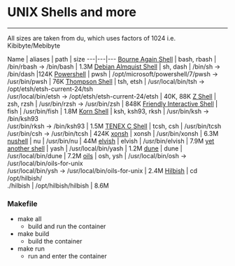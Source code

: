 # UNIX Shells and more
---
All sizes are taken from du, which uses factors of 1024 i.e. Kibibyte/Mebibyte

Name | aliases | path | size
---|---|---
[Bourne Again Shell](https://cgit.git.savannah.gnu.org/cgit/bash.git) | bash, rbash | /bin/rbash -> /bin/bash | 1.3M
[Debian Almquist Shell](http://gondor.apana.org.au/~herbert/dash) | sh, dash | /bin/sh -> /bin/dash |124K
[Powershell](https://learn.microsoft.com/en-us/powershell/scripting/install/install-debian?view=powershell-7.5) | pwsh | /opt/microsoft/powershell/7/pwsh -> /usr/bin/pwsh | 76K
[Thompson Shell](https://etsh.dev/src) | tsh, etsh | /usr/local/bin/tsh -> /opt/etsh/etsh-current-24/tsh<br>/usr/local/bin/etsh -> /opt/etsh/etsh-current-24/etsh | 40K, 88K
[Z Shell](https://www.zsh.org) | zsh, rzsh | /usr/bin/rzsh -> /usr/bin/zsh | 848K
[Friendly Interactive Shell](https://fishshell.com) | fish | /usr/bin/fish | 1.8M
[Korn Shell](http://kornshell.com) | ksh, ksh93, rksh | /usr/bin/ksh -> /bin/ksh93<br>/usr/bin/rksh -> /bin/ksh93 | 1.5M
[TENEX C Shell](https://www.tcsh.org) | tcsh, csh | /usr/bin/tcsh<br>/usr/bin/csh -> /usr/bin/tcsh | 424K
[xonsh](https://xon.sh) | xonsh | /usr/bin/xonsh | 6.3M
[nushell](https://www.nushell.sh) | nu | /usr/bin/nu | 44M
[elvish](https://elv.sh) | elvish | /usr/bin/elvish | 7.9M
[yet another shell](https://github.com/magicant/yash/blob/trunk/INSTALL) | yash | /usr/local/bin/yash | 1.2M
[dune](https://github.com/adam-mcdaniel/dune) | dune | /usr/local/bin/dune | 7.2M
[oils](https://github.com/oils-for-unix/oils/blob/master/INSTALL.txt) | osh, ysh | /usr/local/bin/osh -> /usr/local/bin/oils-for-unix<br>/usr/local/bin/ysh -> /usr/local/bin/oils-for-unix | 2.4M
[Hilbish](https://github.com/sammy-ette/Hilbish) | cd /opt/hilbish/<br>./hilbish | /opt/hilbish/hilbish | 8.6M

### Makefile
- make all
  - build and run the container
- make build
  - build the container
- make run
  - run and enter the container
